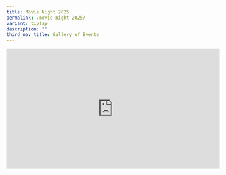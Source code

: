 ```yaml
---
title: Movie Night 2025
permalink: /movie-night-2025/
variant: tiptap
description: ""
third_nav_title: Gallery of Events
---
```

<div class="iframe-wrapper">
<iframe height="315" width="560" allowfullscreen="true" frameborder="0" src="https://www.youtube.com/embed/TU0M9kp17fE?si=2Es5vIbe8kWPkKeF"></iframe>
</div>
<p></p>